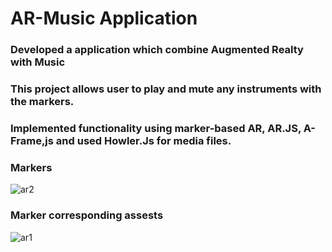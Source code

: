 # AR-Music Application 

### Developed a application which combine Augmented Realty with Music
### This project allows user to play and mute any instruments with the markers. 
### Implemented functionality using marker-based AR, AR.JS, A-Frame,js and used Howler.Js for media files.

### Markers
![ar2](https://user-images.githubusercontent.com/71713383/180654080-fc17f692-5af0-48d3-a98d-2b2a667fbdaf.jpg)


### Marker corresponding assests
![ar1](https://user-images.githubusercontent.com/71713383/180654017-f2d458fc-2f77-4815-b1f0-a9c919760d74.png)


